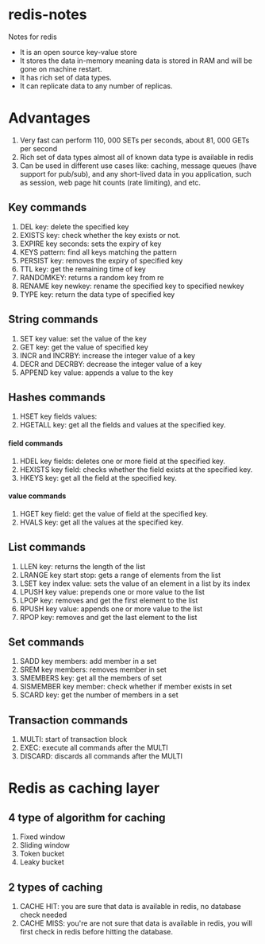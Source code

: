 # redis-notes
Notes for redis

- It is an open source key-value store
- It stores the data in-memory meaning data is stored in RAM and will be gone on machine restart.
- It has rich set of data types.
- It can replicate data to any number of replicas.

# Advantages
1. Very fast can perform 110, 000 SETs per seconds, about 81, 000 GETs per second
2. Rich set of data types almost all of known data type is available in redis
3. Can be used in different use cases like: caching, message queues (have support for pub/sub), and any short-lived data in you application, such as session, web page hit counts (rate limiting), and etc.

## Key commands
1. DEL key: delete the specified key
2. EXISTS key: check whether the key exists or not.
3. EXPIRE key seconds: sets the expiry of key
4. KEYS pattern: find all keys matching the pattern
5. PERSIST key: removes the expiry of specified key
6. TTL key: get the remaining time of key
7. RANDOMKEY: returns a random key from re
8. RENAME key newkey: rename the specified key to specified newkey
9. TYPE key: return the data type of specified key
   
## String commands
1. SET key value: set the value of the key
2. GET key: get the value of specified key
3. INCR and INCRBY: increase the integer value of a key
4. DECR and DECRBY: decrease the integer value of a key
5. APPEND key value: appends a value to the key

## Hashes commands
1. HSET key fields values: 
2. HGETALL key: get all the fields and values at the specified key.

#### field commands
1. HDEL key fields: deletes one or more field at the specified key.
2. HEXISTS key field: checks whether the field exists at the specified key.
3. HKEYS key: get all the field at the specified key.

#### value commands
1. HGET key field: get the value of field at the specified key.
2. HVALS key: get all the values at the specified key.

## List commands
1. LLEN key: returns the length of the list
2. LRANGE key start stop: gets a range of elements from the list
3. LSET key index value: sets the value of an element in a list by its index
4. LPUSH key value: prepends one or more value to the list
5. LPOP key: removes and get the first element to the list
6. RPUSH key value: appends one or more value to the list
7. RPOP key: removes and get the last element to the list

## Set commands
1. SADD key members: add member in a set
2. SREM key members: removes member in set
3. SMEMBERS key: get all the members of set
4. SISMEMBER key member: check whether if member exists in set
5. SCARD key: get the number of members in a set

## Transaction commands
1. MULTI: start of transaction block
2. EXEC: execute all commands after the MULTI
3. DISCARD: discards all commands after the MULTI

# Redis as caching layer 
## 4 type of algorithm for caching
1. Fixed window
2. Sliding window
3. Token bucket
4. Leaky bucket

## 2 types of caching
1. CACHE HIT: you are sure that data is available in redis, no database check needed
2. CACHE MISS: you're are not sure that data is available in redis, you will first check in redis before hitting the database.


